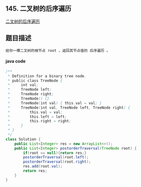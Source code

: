 ## 145. 二叉树的后序遍历

[二叉树的后序遍历](https://leetcode.cn/problems/binary-tree-postorder-traversal/)



## 题目描述

```
给你一棵二叉树的根节点 root ，返回其节点值的 后序遍历 。
```



#### java code

```java
/**
 * Definition for a binary tree node.
 * public class TreeNode {
 *     int val;
 *     TreeNode left;
 *     TreeNode right;
 *     TreeNode() {}
 *     TreeNode(int val) { this.val = val; }
 *     TreeNode(int val, TreeNode left, TreeNode right) {
 *         this.val = val;
 *         this.left = left;
 *         this.right = right;
 *     }
 * }
 */
class Solution {
    public List<Integer> res = new ArrayList<>();
    public List<Integer> postorderTraversal(TreeNode root) {
        if(root == null){return res;}
        postorderTraversal(root.left);
        postorderTraversal(root.right);
        res.add(root.val);
        return res;
    }
}
```

